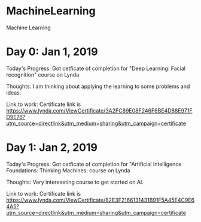# MachineLearning
Machine Learning

# Day 0: Jan 1, 2019
Today's Progress: Got cetficate of completion for "Deep Learning: Facial recognition" course on Lynda

Thoughts: I am thinking about applying the learning to some problems and ideas.

Link to work: Certificate link is https://www.lynda.com/ViewCertificate/3A2FC89E08F246F6BE4D88E971FD9E76?utm_source=directlink&utm_medium=sharing&utm_campaign=certificate

# Day 1: Jan 2, 2019
Today's Progress: Got cetficate of completion for "Artificial Intelligence Foundations: Thinking Machines: course on Lynda

Thoughts: Very intereseting course to get started on AI.

Link to work: Certificate link is https://www.lynda.com/ViewCertificate/82E3F2166131431B91F5A45E4C9E64A5?utm_source=directlink&utm_medium=sharing&utm_campaign=certificate
